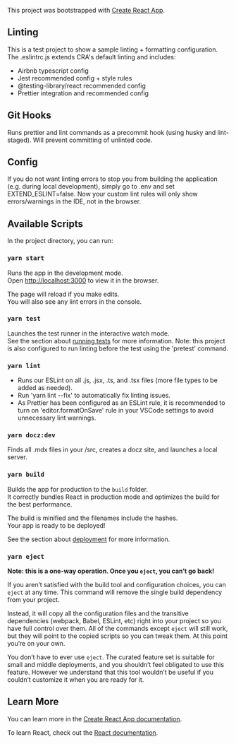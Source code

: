 This project was bootstrapped with [Create React App](https://github.com/facebook/create-react-app).

## Linting
 This is a test project to show a sample linting + formatting configuration. The .eslintrc.js extends CRA's default linting and includes:
  - Airbnb typescript config
  - Jest recommended config + style rules
  - @testing-library/react recommended config
  - Prettier integration and recommended config
   
## Git Hooks
 Runs prettier and lint commands as a precommit hook (using husky and lint-staged). Will prevent committing of unlinted code.
  
## Config
 If you do not want linting errors to stop you from building the application (e.g. during local development), simply go to .env and set EXTEND_ESLINT=false. Now your custom lint rules will only show errors/warnings in the IDE, not in the browser.

## Available Scripts

In the project directory, you can run:

### `yarn start`

Runs the app in the development mode.<br />
Open [http://localhost:3000](http://localhost:3000) to view it in the browser.

The page will reload if you make edits.<br />
You will also see any lint errors in the console.

### `yarn test`

Launches the test runner in the interactive watch mode.<br />
See the section about [running tests](https://facebook.github.io/create-react-app/docs/running-tests) for more information.
Note: this project is also configured to run linting before the test using the 'pretest' command.

### `yarn lint`

- Runs our ESLint on all .js, .jsx, .ts, and .tsx files (more file types to be added as needed).
- Run 'yarn lint --fix' to automatically fix linting issues.
- As Prettier has been configured as an ESLint rule, it is recommended to turn on 'editor.formatOnSave' rule in your VSCode
settings to avoid unnecessary lint warnings.

### `yarn docz:dev`

Finds all .mdx files in your /src, creates a docz site, and launches a local server.

### `yarn build`

Builds the app for production to the `build` folder.<br />
It correctly bundles React in production mode and optimizes the build for the best performance.

The build is minified and the filenames include the hashes.<br />
Your app is ready to be deployed!

See the section about [deployment](https://facebook.github.io/create-react-app/docs/deployment) for more information.

### `yarn eject`

**Note: this is a one-way operation. Once you `eject`, you can’t go back!**

If you aren’t satisfied with the build tool and configuration choices, you can `eject` at any time. This command will remove the single build dependency from your project.

Instead, it will copy all the configuration files and the transitive dependencies (webpack, Babel, ESLint, etc) right into your project so you have full control over them. All of the commands except `eject` will still work, but they will point to the copied scripts so you can tweak them. At this point you’re on your own.

You don’t have to ever use `eject`. The curated feature set is suitable for small and middle deployments, and you shouldn’t feel obligated to use this feature. However we understand that this tool wouldn’t be useful if you couldn’t customize it when you are ready for it.

## Learn More

You can learn more in the [Create React App documentation](https://facebook.github.io/create-react-app/docs/getting-started).

To learn React, check out the [React documentation](https://reactjs.org/).
